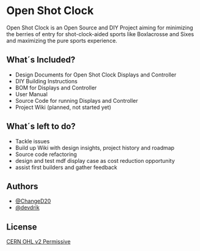 
# Open Shot Clock

Open Shot Clock is an Open Source and DIY Project aiming for minimizing the berries of entry for shot-clock-aided sports like Boxlacrosse and Sixes and maximizing the pure sports experience.


## What´s Included?

- Design Documents for Open Shot Clock Displays and Controller
- DIY Building Instructions
- BOM for Displays and Controller
- User Manual
- Source Code for running Displays and Controller
- Project Wiki (planned, not started yet)

## What´s left to do?

- Tackle issues
- Build up Wiki with design insights, project history and roadmap
- Source code refactoring
- design and test mdf display case as cost reduction opportunity
- assist first builders and gather feedback

## Authors

- [@ChangeD20](https://github.com/ChangeD20)
- [@devdrik](https://github.com/devdrik)


## License

[CERN OHL v2 Permissive](https://choosealicense.com/licenses/cern-ohl-p-2.0/)

